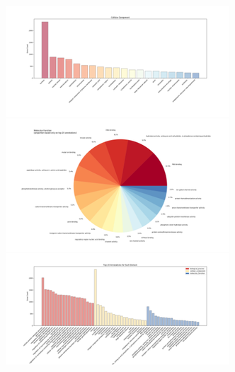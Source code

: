 ![alt text](https://github.com/edmorado/emapvisualizer/raw/master/Cellular_Component_Bar.png)
![alt text](https://github.com/edmorado/emapvisualizer/raw/master/Molecular_Function_Pie.png)
![alt text](https://github.com/edmorado/emapvisualizer/raw/master/BarAll.png)
